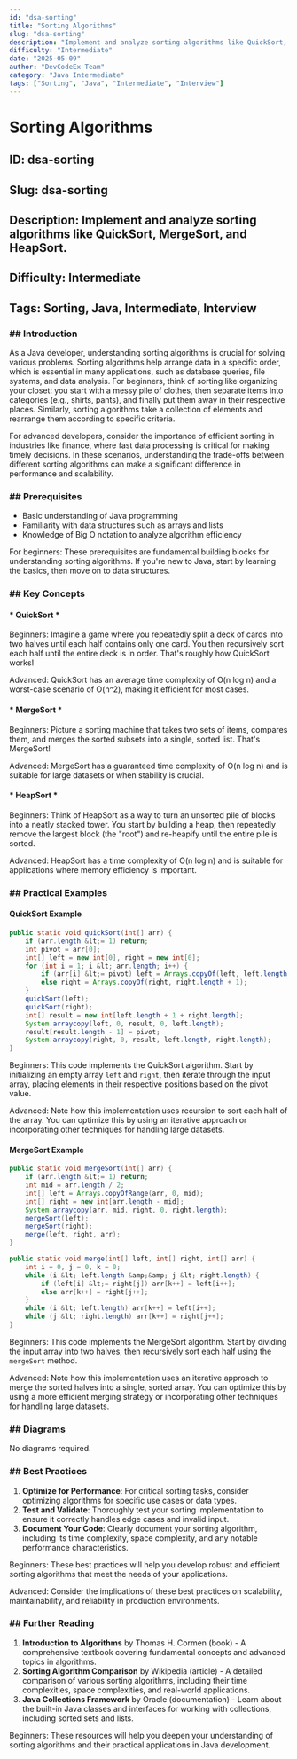 ```yaml
---
id: "dsa-sorting"
title: "Sorting Algorithms"
slug: "dsa-sorting"
description: "Implement and analyze sorting algorithms like QuickSort, MergeSort, and HeapSort."
difficulty: "Intermediate"
date: "2025-05-09"
author: "DevCodeEx Team"
category: "Java Intermediate"
tags: ["Sorting", "Java", "Intermediate", "Interview"]
---
```


# Sorting Algorithms
## ID: dsa-sorting
## Slug: dsa-sorting
## Description: Implement and analyze sorting algorithms like QuickSort, MergeSort, and HeapSort.
## Difficulty: Intermediate
## Tags: Sorting, Java, Intermediate, Interview

### ## Introduction

As a Java developer, understanding sorting algorithms is crucial for solving various problems. Sorting algorithms help arrange data in a specific order, which is essential in many applications, such as database queries, file systems, and data analysis. For beginners, think of sorting like organizing your closet: you start with a messy pile of clothes, then separate items into categories (e.g., shirts, pants), and finally put them away in their respective places. Similarly, sorting algorithms take a collection of elements and rearrange them according to specific criteria.

For advanced developers, consider the importance of efficient sorting in industries like finance, where fast data processing is critical for making timely decisions. In these scenarios, understanding the trade-offs between different sorting algorithms can make a significant difference in performance and scalability.

### ## Prerequisites

* Basic understanding of Java programming
* Familiarity with data structures such as arrays and lists
* Knowledge of Big O notation to analyze algorithm efficiency

For beginners: These prerequisites are fundamental building blocks for understanding sorting algorithms. If you're new to Java, start by learning the basics, then move on to data structures.

### ## Key Concepts

#### * QuickSort *

Beginners: Imagine a game where you repeatedly split a deck of cards into two halves until each half contains only one card. You then recursively sort each half until the entire deck is in order. That's roughly how QuickSort works!

Advanced: QuickSort has an average time complexity of O(n log n) and a worst-case scenario of O(n^2), making it efficient for most cases.

#### * MergeSort *

Beginners: Picture a sorting machine that takes two sets of items, compares them, and merges the sorted subsets into a single, sorted list. That's MergeSort!

Advanced: MergeSort has a guaranteed time complexity of O(n log n) and is suitable for large datasets or when stability is crucial.

#### * HeapSort *

Beginners: Think of HeapSort as a way to turn an unsorted pile of blocks into a neatly stacked tower. You start by building a heap, then repeatedly remove the largest block (the "root") and re-heapify until the entire pile is sorted.

Advanced: HeapSort has a time complexity of O(n log n) and is suitable for applications where memory efficiency is important.

### ## Practical Examples

#### **QuickSort Example**
```java
public static void quickSort(int[] arr) {
    if (arr.length &lt;= 1) return;
    int pivot = arr[0];
    int[] left = new int[0], right = new int[0];
    for (int i = 1; i &lt; arr.length; i++) {
        if (arr[i] &lt;= pivot) left = Arrays.copyOf(left, left.length + 1);
        else right = Arrays.copyOf(right, right.length + 1);
    }
    quickSort(left);
    quickSort(right);
    int[] result = new int[left.length + 1 + right.length];
    System.arraycopy(left, 0, result, 0, left.length);
    result[result.length - 1] = pivot;
    System.arraycopy(right, 0, result, left.length, right.length);
}
```
Beginners: This code implements the QuickSort algorithm. Start by initializing an empty array `left` and `right`, then iterate through the input array, placing elements in their respective positions based on the pivot value.

Advanced: Note how this implementation uses recursion to sort each half of the array. You can optimize this by using an iterative approach or incorporating other techniques for handling large datasets.

#### **MergeSort Example**
```java
public static void mergeSort(int[] arr) {
    if (arr.length &lt;= 1) return;
    int mid = arr.length / 2;
    int[] left = Arrays.copyOfRange(arr, 0, mid);
    int[] right = new int[arr.length - mid];
    System.arraycopy(arr, mid, right, 0, right.length);
    mergeSort(left);
    mergeSort(right);
    merge(left, right, arr);
}

public static void merge(int[] left, int[] right, int[] arr) {
    int i = 0, j = 0, k = 0;
    while (i &lt; left.length &amp;&amp; j &lt; right.length) {
        if (left[i] &lt;= right[j]) arr[k++] = left[i++];
        else arr[k++] = right[j++];
    }
    while (i &lt; left.length) arr[k++] = left[i++];
    while (j &lt; right.length) arr[k++] = right[j++];
}
```
Beginners: This code implements the MergeSort algorithm. Start by dividing the input array into two halves, then recursively sort each half using the `mergeSort` method.

Advanced: Note how this implementation uses an iterative approach to merge the sorted halves into a single, sorted array. You can optimize this by using a more efficient merging strategy or incorporating other techniques for handling large datasets.

### ## Diagrams

No diagrams required.

### ## Best Practices

1. **Optimize for Performance**: For critical sorting tasks, consider optimizing algorithms for specific use cases or data types.
2. **Test and Validate**: Thoroughly test your sorting implementation to ensure it correctly handles edge cases and invalid input.
3. **Document Your Code**: Clearly document your sorting algorithm, including its time complexity, space complexity, and any notable performance characteristics.

Beginners: These best practices will help you develop robust and efficient sorting algorithms that meet the needs of your applications.

Advanced: Consider the implications of these best practices on scalability, maintainability, and reliability in production environments.

### ## Further Reading

1. **Introduction to Algorithms** by Thomas H. Cormen (book) - A comprehensive textbook covering fundamental concepts and advanced topics in algorithms.
2. **Sorting Algorithm Comparison** by Wikipedia (article) - A detailed comparison of various sorting algorithms, including their time complexities, space complexities, and real-world applications.
3. **Java Collections Framework** by Oracle (documentation) - Learn about the built-in Java classes and interfaces for working with collections, including sorted sets and lists.

Beginners: These resources will help you deepen your understanding of sorting algorithms and their practical applications in Java development.
